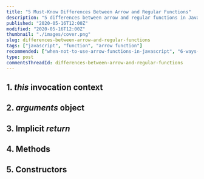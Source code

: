 ```yaml
---
title: "5 Must-Know Differences Between Arrow and Regular Functions"
description: "5 differences between arrow and regular functions in JavaScript: this, arguments, and more."
published: "2020-05-16T12:00Z"
modified: "2020-05-16T12:00Z"
thumbnail: "./images/cover.png"
slug: differences-between-arrow-and-regular-functions
tags: ["javascript", "function", "arrow function"]
recommended: ["when-not-to-use-arrow-functions-in-javascript", "6-ways-to-declare-javascript-functions"]
type: post
commentsThreadId: differences-between-arrow-and-regular-functions
---
```


## 1. *this* invocation context

## 2. *arguments* object

## 3. Implicit *return*

## 4. Methods

## 5. Constructors